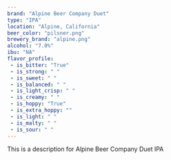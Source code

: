 ```yaml
---
brand: "Alpine Beer Company Duet"
type: "IPA"
location: "Alpine, California"
beer_color: "pilsner.png"
brewery_brand: "alpine.png"
alcohol: "7.0%"
ibu: "NA"
flavor_profile:
 - is_bitter: "True"
 - is_strong: " "
 - is_sweet: " "
 - is_balanced: " "
 - is_light_crisp: " "
 - is_creamy: " "
 - is_hoppy: "True"
 - is_extra_hoppy: ""
 - is_light: " "
 - is_malty: " "
 - is_sour: " "
---
```


This is a description for Alpine Beer Company Duet IPA